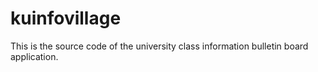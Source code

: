 # kuinfovillage
This is the source code of the university class information bulletin board application.
